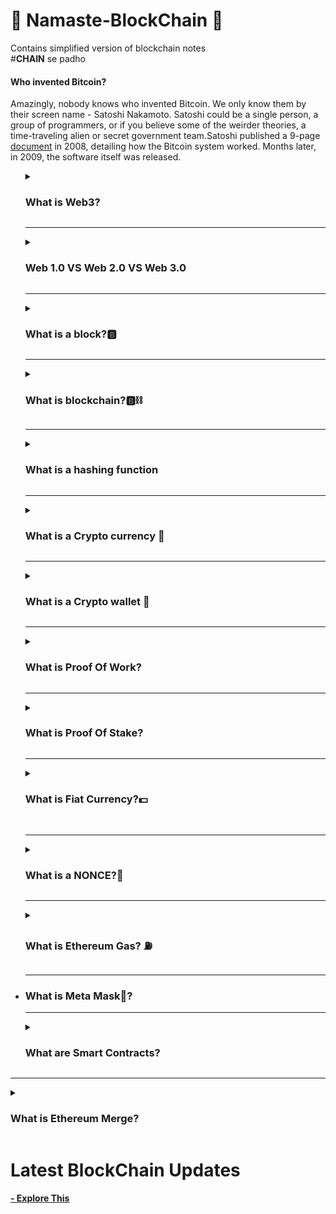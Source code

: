 # 🙏 Namaste-BlockChain 🙏
Contains simplified version of blockchain notes<br>
#**CHAIN** se padho

<h4><b>Who invented Bitcoin?</b></h4>
Amazingly, nobody knows who invented Bitcoin. We only know them by their screen name - Satoshi Nakamoto. Satoshi could be a single person, a group of programmers, or if you believe some of the weirder theories, a time-traveling alien or secret government team.Satoshi published a 9-page <a href="https://bitcoin.org/bitcoin.pdf">document</a> in 2008, detailing how the Bitcoin system worked. Months later, in 2009, the software itself was released.
<ul>
<details>
<summary><h3>What is Web3?</h3></summary>
<br>
Web3 has become a catch-all term for the vision of a new, better internet. At its core, Web3 uses blockchains, cryptocurrencies, and NFTs to give power back to the users in the form of ownership.
Instead of a Web monopolized by large technology companies, Web3 embraces decentralization and is being built, operated, and owned by its users. Web3 puts power in the hands of individuals rather than corporations. Before we talk about Web3, let's explore how we got here.
<hr>
<ul><h3>Core ideas of Web3</h3>
<li>Web3 is decentralized: instead of large swathes of the internet controlled and owned by centralized entities, ownership gets distributed amongst its builders and users.
<li>Web3 is permissionless: everyone has equal access to participate in Web3, and no one gets excluded.
<li>Web3 has native payments: it uses cryptocurrency for spending and sending money online instead of relying on the outdated infrastructure of banks and payment processors.
<li>Web3 is trustless: it operates using incentives and economic mechanisms instead of relying on trusted third-parties.
</ul>
</details>
<hr>

  <details>
  <summary><h3>Web 1.0 VS Web 2.0 VS Web 3.0 </h3></summary>
  <br>
  <b>Web 1.0<b><br>
  <p>The first inception of Berners-Lee's creation, now known as 'Web 1.0', occurred roughly between 1990 to 2004. Web 1.0 was mainly static websites owned by companies, and there was close to zero interaction between users - individuals seldom produced content - leading to it being known as the read-only web.</p>
   <br> <b>Web 2.0<b><br>
   
   > If you're not paying for the product,You're the product
   
<p>The Web 2.0 period began in 2004 with the emergence of social media platforms. Instead of a read-only, the web evolved to be read-write. Instead of companies providing content to users, they also began to provide platforms to share user-generated content and engage in user-to-user interactions. As more people came online, a handful of top companies began to control a disproportionate amount of the traffic and value generated on the web. Web 2.0 also birthed the advertising-driven revenue model. While users could create content, they didn't own it or benefit from its monetization. Web 2.0 is the age of targeted advertising and the lack of privacy for it's users. </p>
    <br><b>Web 3.0- Read-Write-Own<b><br>
    
   > Privacy is in your hands
    
  <p> Web3 is supposed to be a more decentralised web that challenges the dominance of the tech giants by concentrating the power and data in the hands of the users, instead of the big tech corporations. This means that data is distributed across networks and no single entity owns the information.
  Web3 can power the new financial world order on ‘metaverse’ and unleash innovation in online gaming, tokenisation of assets in virtual spaces and empower users to exercise complete control over their identity and data. </p>
</details>
 <hr>
  
<details>
<summary><h3>What is a block?🅱</h3></summary>
<br>
A blockchain network’s transactions are composed of sequential groups of data that are packaged together into “blocks” strung together linearly. Each block also contains a set of transaction data that is processed once the block is finalized. The individual blocks that make up the larger blockchain contain crucial information for the functioning of the network. Each new block contains cryptographically verifiable data regarding transactions, as well as a numerical challenge that must be completed in order for the current block to be approved and added to the blockchain. 
</details>
<hr>

<details>
<summary><h3>What is blockchain?🅱⛓️</h3></summary>

![Diagram of Pow](https://img.money.com/2022/06/What-Is-Blockchain-Infographic.jpg?quality=60)
<p>A blockchain is a distributed database or ledger that is shared among the nodes of a computer network. As a database, a blockchain stores information electronically in digital format. 

Blockchains are best known for their crucial role in cryptocurrency systems, such as Bitcoin, for maintaining a secure and decentralized record of transactions. 
The innovation with a blockchain is that it guarantees the fidelity and security of a record of data and generates trust without the need for a trusted third party.

One key difference between a typical database and a blockchain is that a database usually structures its data into tables, whereas a blockchain, as its name implies, structures its data into chunks (blocks) that are strung together. This data structure inherently makes an irreversible timeline of data when implemented in a decentralized nature. When a block is filled, it is set in stone and becomes a part of this timeline. Each block in the chain is given an exact timestamp when it is added to the chain.</p>
<br>
> Key Takeaways
  1. Blockchain is a type of shared database that differs from a typical database in the way that it stores information, blockchains 
  store data in blocks that are then linked together via cryptography.
  2. As new data comes in, it is entered into a fresh block. Once the block is filled with data, it is chained onto the previous block, which makes the data chained together in chronological order.
  3. Different types of information can be stored on a blockchain, but the most common use so far has been as a ledger for transactions.
  4. In Bitcoin’s case, blockchain is used in a decentralized way so that no single person or group has control, rather all users collectively retain control.
  5. Decentralized blockchains are immutable, which means that the data entered is irreversible. For Bitcoin, this means that transactions are permanently recorded and viewable to anyone.
  
</details>
<hr>

<details>
<summary><h3>What is a hashing function</h3></summary>
<p>
A hashing function is a system where you can put something into it, and it’ll output a hash. There’s a ton of math happening inside this “magical black box”, but essentially you give it something and it gives you something. In this case, bitcoin uses SHA-256 hashing function. SHA stands for “Secure Hashing Algorithm” and 256 refers to the amount of 0 and 1s that it has in whatever it puts out. Whether you put it your name or the entire dictionary, it’ll always be 256 1s and 0s. Our computers are smart and so they convert those 0 and 1s to letters and numbers.
</p>
</details>

<hr>

<details>
<summary><h3>What is a Crypto currency 💱</h3></summary>

![Crypto currency](https://d32ijn7u0aqfv4.cloudfront.net/wp/wp-content/uploads/raw/SOIN0521188_1560x880_desktop.jpg)
<br>
<p>
  A cryptocurrency is a form of digital asset based on a network that is distributed across a large number of computers. This decentralized structure allows them to exist outside the control of governments and central authorities.
  
  <b>OR<b><br>
 A digital currency that is secured by cryptography and is, typically, used as a medium of exchange within a peer-to-peer (P2P) digital economic system. The use of cryptographic techniques is what ensures that these systems are completely immune to fraud and counterfeiting

### Types of Cryptocurrency
1. Bitcoin
2. Ether (Ethereum)
3. Tether
4. Binance Coin
</p>
<a href = "https://www.fool.com/investing/stock-market/market-sectors/financials/cryptocurrency-stocks/types-of-cryptocurrencies/" target = "_blank">Explore Crypytocurrency in detail</a>
</details>
<hr>

<details>
<summary><h3>What is a Crypto wallet 👛</h3></summary>

![Crypto wallet](https://images.ctfassets.net/q5ulk4bp65r7/3GXsKOhU34b8g8FYMf2Y6x/991f9abe5d7fc74b662095a6ac20c17e/Learn_Illustration_What_is_a_Crypto_Wallet.jpg?w=768&fm=png)
<br>
<p>
  Crypto wallets store your private keys, keeping your crypto safe and accessible. They also allow you to send, receive, and spend cryptocurrencies like Bitcoin and Ethereum.

### Why are crypto wallets important?
Unlike a normal wallet, which can hold actual cash, crypto wallets technically don’t store your crypto. Your holdings live on the blockchain, but can only be accessed using a private key. Your keys prove your ownership of your digital money and allow you to make transactions. If you lose your private keys, you lose access to your money. That’s why it’s important to keep your hardware wallet safe, or use a trusted wallet provider like Coinbase.
</p>
<a href = "https://www.coinbase.com/learn/crypto-basics/what-is-a-crypto-wallet" target = "_blank">Learn more about wallets</a>
</details>
<hr>

<details>
<summary><h3>What is Proof Of Work?</h3></summary>

<p>PoW or proof of work is a special protocol that aims to deter cyber-attacks such as DDoS (distributed denial-of-service attacks), which can use up the resources of a computer stem with the help of multiple fake requests. It uses a trustless and distributed consensus system.

PoW implements a decentralized system and works without needing a central authority. The PoW consensus mechanism can verify transactions without needing a third party. PoW makes double-spending difficult by proving that every user has done several computations. Many other blockchain projects that copied the original Bitcoin code also follow the Proof of Work model.</p>

### How Does PoW Work?
![Diagram of Pow](https://www.guru99.com/images/pow-vs-pos-2.png)

<br>
<p>Proof of work requires an expensive computer calculation or, in other words, the process of mining. Mining needs to be performed to create trustless transactions on the blockchain.</p>

Step 1) Transactions are compiled and bundled up together in the form of a block.

Step 2) Miners then verify transactions within each block, checking to see if they are legitimate.

Step 3) Miners then solve a mathematical puzzle known as a proof of work problem to proceed. All miners have to compete.

Step 4) The first miner who solves each block problem is rewarded.

Step 5) The verified transactions are then stored on the blockchain.
<br>
> makes it expensive to cheat, but profitable to act honestly
<p>In Proof-of-work any block that includes an invalid transaction will be automatically rejected by the network. It’s expensive for you to even attempt to cheat. You’ll waste your own resources without any reward.
<br>

### Advantages of PoW

- Proof-of-Work was invented to stop double-spending attempts.
- It is one of the most secure consensus mechanisms.
- Cryptos based on PoW has more mining power and are more secure.
- Mining earns rewards in a typical PoW model.
- Proof of work is random yet fair.
<br>

### Proof of work examples
<p>
  Proof of work model has existed for a long time so let us go through some examples of PoW.

Emails

The first example we shall explore is emails attached with a lengthy piece of text. Ordinary computers can send millions of emails per day, but executing other tasks and receiving a lot of spam can affect its efficiency and reduce processing costs. PoW is used to lower processing cycles by providing complex computation problems which enhance security.

Cryptocurrencies

One of the most famously used examples of PoW is mining a cryptocurrency. The PoW model ensures that miners have direct authority within the network. It also prevents double-spending attacks from occurring. Miners have a fixed income because PoW includes enough headers in new blocks.

DDoS

Another example of PoW is migrating DDoS attacks that cause inconvenience and disruptions. The PoW algorithm solves complex mathematical problems by getting a collective solution. PoW helps to solve problems in a distributed sort of way. This way, even a small number of participants can solve complex problems.
</p>
</details>
<hr>

<details>
<summary><h3>What is Proof Of Stake?</h3></summary>
<img src="https://assets-global.website-files.com/5f973c97cf5aea614f93a26c/625f49289223829891bbae8f_fUMds3mxl60CNYAIOkN_VtCH5TR22thrjUxdyegR4JG9dUJQVPuRCIe2DMpuEJiRzVW1XuHq1_F3nmf5FiL7H_uo0uPNF4cLDcP9I9tM49HJd23anfN9ulFwvIbkhVYRC5L8WwTk.png"/>
<p>In the case of proof of work, that cost is computing power.This requires an enormous amount of computing power and, thus, electricity. Ethereum uses 113 terawatt-hours per year—as much power as the Netherlands, according to Digiconomist. A single Ethereum transaction can consume as much power as an average US household uses in more than a week. Bitcoin’s energy consumption is even worse.

Proof of stake (PoS) is a type of consensus mechanism which is used to validate transactions on the blockchain. It works by allowing cryptocurrency owners to stake their coins. This gives them the right to verify new blocks of transactions on the blockchain and add them to the network.

An algorithm selects from a pool of validators based on the amount of funds they have locked up. The more you stake, the greater your chance of “winning the lottery.” If you’re chosen and your block is accepted by a committee of “attestors”—a group of validators randomly chosen by an algorithm—you are awarded newly minted ether.
 </p>

### How Does PoS Work?
![Diagram of Pow](https://www.guru99.com/images/pow-vs-pos-v1.webp)

<br>
<p>In theory, PoS is an “ideal” solution for scaling problems within the PoW mechanism. Ethereum 2.0 will be 100% proof-of-stake. Hence it will process its transactions, NFT transactions, and execute smart contract transactions.</p>

Step 1) Users who own native tokens of a blockchain store all or a part of it in staking pools safely.

Step 2) The algorithm pseudo-randomly chooses the next validator in line.

Step 3) The chosen validator has to propose a block and the number of transactions in it.

Step 4) Other participants get to approve and verify the proposed transaction.

Step 5) A new block is added to the blockchain.

Step 5) The selected validator earns a transaction fee.
<br>
  > Everyone is equal
<p>The Proof-of-Work model has become an unfair system where common participants have no chance of getting the mining rewards. But the same is not true for proof-of-stake, where everyone gets an equal opportunity to become a forger and get rewards.
<br>

### Advantages of PoS

- The PoS mechanism is safe from 51% of attacks.
- The Proof-of-stake does not need expensive hardware for processing.
- Transactions are faster and relatively inexpensive.
- Processing in the case of PoS does not use much energy.
- Stakes act as a financial motivator in the PoS model.
<br>

### Proof of Stake Examples
<p>
Proof-of-Stake is the so-called better way of solving cryptographic problems. Following are a few cryptocurrencies that use the PoS model that is faster and more secure than PoW.

Tezos:

The decentralized network of Tezos includes an incentive mechanism that rewards validators. For maintaining and securing the network, validators receive newly-created tokens. Stakes increase as new participants enter the network and become active. The PoS system in Tezos also protects rewards and blockchain data from tampering.

Ethereum 2.0:

The co-founder of Ethereum, Vitalik Buterin, proposed the Ethereum Improvement Proposal in 2016. It uses a modified version of the PoW algorithm called Sharding. The concept of Sharding can improve network performance by holding more hash power. Sharding would also increase the number of transactions in a block.

Cosmos:

Cosmos is popular for deploying a PoS network for widespread use (more than Bitcoin). By securing millions of users, the project hopes to become the largest PoS-based coin. Its target audience includes people who do not have access to the banking system.
</p>

</details>
<hr>
<details>
  <summary><h3>What is Fiat Currency?💵</h3></summary>
  <br>
  <img src="https://imgs.search.brave.com/pAcI6z8ufoNs1B4Rh-MmA2lYfFYAxj2xcmI8i9bKMm8/rs:fit:1200:669:1/g:ce/aHR0cHM6Ly93d3cu/ZWhvd3BvcnRhbC5j/b20vd3AtY29udGVu/dC91cGxvYWRzLzIw/MTcvMDcvQ3J5cHRv/Y3VycmVuY3ktdnMt/RmlhdC5wbmc"/>
  <p>Simply put, fiat currency is legal tender that derives its value from its issuing government rather than a physical good or commodity. The strength of the government that establishes the value of fiat currency is key in this type of money. Most countries around the world use the fiat currency system to purchase goods and services, invest, and save. Fiat currency replaced the gold standard and other commodity-based systems in establishing the value of legal tender.</p>
</details>
  <br>
  <hr>
  
  <details>
  <summary><h3>What is a NONCE?🔢</h3></summary>
  <br>
  <p>A nonce refers to a number or value that can only be used once. Nonces are often used on authentication protocols and cryptographic hash functions. In the         context of blockchain technology, a nonce refers to a pseudo-random number that is utilized as a counter during the process of mining.<br>
    For instance, Bitcoin miners need to try and guess a valid nonce as they perform multiple attempts to calculate a block hash that meets certain requirements         (i.e., that starts with a certain number of zeros). When competing to mine a new block, the first miner to find a nonce that results in a valid block hash is       granted the right to add the next block into the blockchain - and is rewarded for doing so.</p>
  </details>
  
  <hr>
  
  <details>
  <summary><h3>What is Ethereum Gas? ⛽</h3></summary>
    <br>
    <p>The concept of gas was introduced to compensate miners(Miners can be defined as accountants who record every transaction to the blockchain.) for their work done on maintaining and securing the blockchain. After the proof of stake algorithm was rolled out in September 2022, gas fees became the reward for staking ETH and participating in validation—the more a user has staked, the more they can earn. On the Ethereum platform, “gas” is a unit describing the amount of computational power needed to execute specific operations on the network. Gas is the fee required to successfully conduct a transaction or execute a contract on the Ethereum blockchain platform. Fees are priced in tiny fractions of the cryptocurrency ether (ETH)—denominations called gwei (10-9 ETH). Gas is used to pay validators for the resources needed to conduct transactions.</p>
  </details>
  <hr>
  
<li><h3>What is Meta Mask🦊?</h3>
<hr>
<details>
<summary><h3>What are Smart Contracts?</h3></summary>
<br>
Smart contracts are the fundamental building blocks of Ethereum applications. They are computer programs stored on the blockchain that allows us to convert traditional contracts into digital parallels. Smart contracts are very logical - following an if this then that structure. This means they behave exactly as programmed and cannot be changed.
</details>
</ul>

<hr>
<details>
<summary><h3>What is Ethereum Merge?</h3></summary>
<br>
The Merge represents the joining of the existing execution layer of Ethereum (the Mainnet we use today) with its new proof-of-stake consensus layer, the Beacon Chain. It eliminates the need for energy-intensive mining and instead secures the network using staked ETH. A truly exciting step in realizing the Ethereum vision – more scalability, security, and sustainability.

After the blockchains merge, Ethereum will introduce sharding, a method of breaking down the single Ethereum blockchain into 64 separate chains, which will all be coordinated by the Beacon Chain.

Shard chains will allow for parallel processing, so the network can scale and support many more users than it currently does. Many see the inclusion of shard chains as the official completion of the Ethereum 2.0 upgrade, but it’s not scheduled to happen until 2023.

<a href="https://www.coinbase.com/ethereum-merge"><b>- Explore This</b></a>
</details>
</ul>

# Latest BlockChain Updates


<a href="https://academy.binance.com/en/start-here"><b>- Explore This</b></a>
